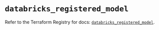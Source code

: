 # `databricks_registered_model`

Refer to the Terraform Registry for docs: [`databricks_registered_model`](https://registry.terraform.io/providers/databricks/databricks/1.62.0/docs/resources/registered_model).
